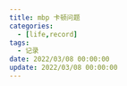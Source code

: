 ```yaml
---
title: mbp 卡顿问题
categories: 
  - [life,record]
tags:
  - 记录
date: 2022/03/08 00:00:00
update: 2022/03/08 00:00:00
---
```


